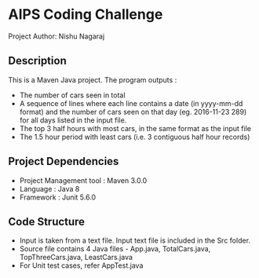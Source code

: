 # AIPS Coding Challenge

Project Author: Nishu Nagaraj

## Description

This is a Maven Java project. The program outputs :

- The number of cars seen in total
- A sequence of lines where each line contains a date (in yyyy-mm-dd format) and the
number of cars seen on that day (eg. 2016-11-23 289) for all days listed in the input file.
- The top 3 half hours with most cars, in the same format as the input file
- The 1.5 hour period with least cars (i.e. 3 contiguous half hour records)

## Project Dependencies  

- Project Management tool  : Maven 3.0.0
- Language : Java 8
- Framework : Junit 5.6.0

## Code Structure

- Input is taken from a text file. Input text file is included in the Src folder.
- Source file contains 4 Java files -  App.java, TotalCars.java, TopThreeCars.java, LeastCars.java
- For Unit test cases, refer AppTest.java

